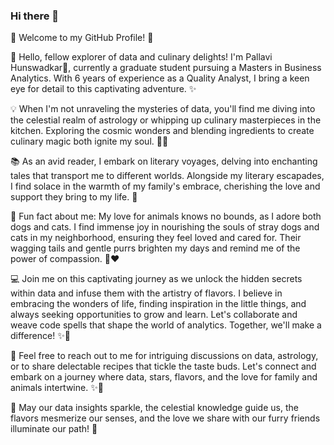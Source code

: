 ### Hi there 👋

🌟 Welcome to my GitHub Profile! 🌟

👋 Hello, fellow explorer of data and culinary delights! I'm Pallavi Hunswadkar🌸, currently a graduate student pursuing a Masters in Business Analytics. With 6 years of experience as a Quality Analyst, I bring a keen eye for detail to this captivating adventure. ✨

💡 When I'm not unraveling the mysteries of data, you'll find me diving into the celestial realm of astrology or whipping up culinary masterpieces in the kitchen. Exploring the cosmic wonders and blending ingredients to create culinary magic both ignite my soul. 🌌🍳

📚 As an avid reader, I embark on literary voyages, delving into enchanting tales that transport me to different worlds. Alongside my literary escapades, I find solace in the warmth of my family's embrace, cherishing the love and support they bring to my life. 💖

🐶 Fun fact about me: My love for animals knows no bounds, as I adore both dogs and cats. I find immense joy in nourishing the souls of stray dogs and cats in my neighborhood, ensuring they feel loved and cared for. Their wagging tails and gentle purrs brighten my days and remind me of the power of compassion. 🐾❤️

💻 Join me on this captivating journey as we unlock the hidden secrets within data and infuse them with the artistry of flavors. I believe in embracing the wonders of life, finding inspiration in the little things, and always seeking opportunities to grow and learn. Let's collaborate and weave code spells that shape the world of analytics. Together, we'll make a difference! ✨🔮

💌 Feel free to reach out to me for intriguing discussions on data, astrology, or to share delectable recipes that tickle the taste buds. Let's connect and embark on a journey where data, stars, flavors, and the love for family and animals intertwine. ✨🌟

🌟 May our data insights sparkle, the celestial knowledge guide us, the flavors mesmerize our senses, and the love we share with our furry friends illuminate our path! 🌟
